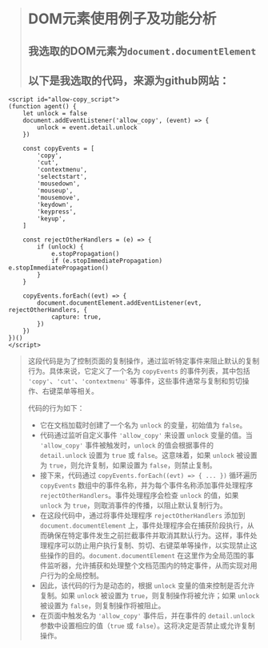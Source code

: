 ># DOM元素使用例子及功能分析
>## 我选取的DOM元素为`document.documentElement`
>## 以下是我选取的代码，来源为github网站：
```
<script id="allow-copy_script">
(function agent() {
    let unlock = false
    document.addEventListener('allow_copy', (event) => {
        unlock = event.detail.unlock
    })

    const copyEvents = [
        'copy',
        'cut',
        'contextmenu',
        'selectstart',
        'mousedown',
        'mouseup',
        'mousemove',
        'keydown',
        'keypress',
        'keyup',
    ]

    const rejectOtherHandlers = (e) => {
        if (unlock) {
            e.stopPropagation()
            if (e.stopImmediatePropagation) e.stopImmediatePropagation()
        }
    }

    copyEvents.forEach((evt) => {
        document.documentElement.addEventListener(evt, rejectOtherHandlers, {
            capture: true,
        })
    })
})()
</script>
```
> 这段代码是为了控制页面的复制操作，通过监听特定事件来阻止默认的复制行为。具体来说，它定义了一个名为 `copyEvents` 的事件列表，其中包括 `'copy'`、`'cut'`、`'contextmenu'` 等事件，这些事件通常与复制和剪切操作、右键菜单等相关。
> 
> 代码的行为如下：
> - 它在文档加载时创建了一个名为 `unlock` 的变量，初始值为 `false`。
> - 代码通过监听自定义事件 `'allow_copy'` 来设置 `unlock` 变量的值。当 `'allow_copy'` 事件被触发时，`unlock` 的值会根据事件的 `detail.unlock` 设置为 `true` 或 `false`。这意味着，如果 `unlock` 被设置为 `true`，则允许复制，如果设置为 `false`，则禁止复制。
> - 接下来，代码通过 `copyEvents.forEach((evt) => { ... })` 循环遍历 `copyEvents` 数组中的事件名称，并为每个事件名称添加事件处理程序 `rejectOtherHandlers`。事件处理程序会检查 `unlock` 的值，如果 `unlock` 为 `true`，则取消事件的传播，以阻止默认复制行为。
> - 在这段代码中，通过将事件处理程序 `rejectOtherHandlers` 添加到 `document.documentElement` 上，事件处理程序会在捕获阶段执行，从而确保在特定事件发生之前拦截事件并取消其默认行为。这样，事件处理程序可以防止用户执行复制、剪切、右键菜单等操作，以实现禁止这些操作的目的。`document.documentElement` 在这里作为全局范围的事件监听器，允许捕获和处理整个文档范围内的特定事件，从而实现对用户行为的全局控制。
> - 因此，该代码的行为是动态的，根据 `unlock` 变量的值来控制是否允许复制。如果 `unlock` 被设置为 `true`，则复制操作将被允许；如果 `unlock` 被设置为 `false`，则复制操作将被阻止。
> - 在页面中触发名为 `'allow_copy'` 事件后，并在事件的 `detail.unlock` 参数中设置相应的值（`true` 或 `false`）。这将决定是否禁止或允许复制操作。